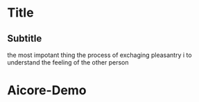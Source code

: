 # Title
## Subtitle
the most impotant thing the process of exchaging pleasantry i to understand the feeling of the other person
# Aicore-Demo

